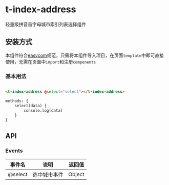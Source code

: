 # t-index-address

轻量级拼音首字母城市索引列表选择组件

## 安装方式

本组件符合[easycom](https://uniapp.dcloud.io/collocation/pages?id=easycom)规范，只需将本组件导入项目，在页面`template`中即可直接使用，无需在页面中`import`和注册`components`

### 基本用法

```html

<t-index-address @select="select"></t-index-address>

methods: {
	select(data) {
		console.log(data)
	}
}

```

## API

### Events
|事件名	 |说明			|返回值|
|:-:	 |:-:			|:-:  |
|@select |选中城市事件    |Object|
